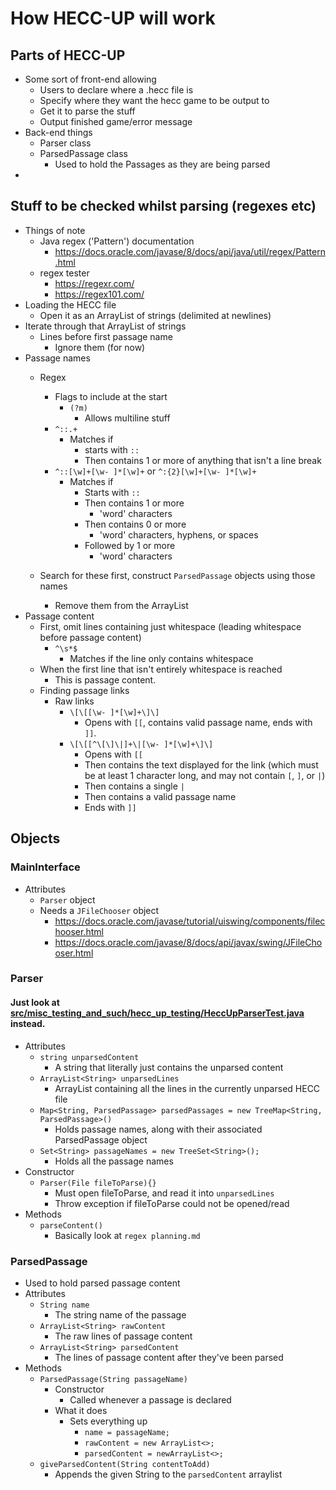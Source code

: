 # How HECC-UP will work

## Parts of HECC-UP

* Some sort of front-end allowing
    * Users to declare where a .hecc file is
    * Specify where they want the hecc game to be output to
    * Get it to parse the stuff
    * Output finished game/error message
* Back-end things
    * Parser class
    * ParsedPassage class
        * Used to hold the Passages as they are being parsed
* 

## Stuff to be checked whilst parsing (regexes etc)

* Things of note
    * Java regex ('Pattern') documentation
        * https://docs.oracle.com/javase/8/docs/api/java/util/regex/Pattern.html
    * regex tester
        * https://regexr.com/
        * https://regex101.com/
* Loading the HECC file
    * Open it as an ArrayList of strings (delimited at newlines)
* Iterate through that ArrayList of strings
    * Lines before first passage name
        * Ignore them (for now)
* Passage names
    * Regex
        * Flags to include at the start
            * `(?m)`
                * Allows multiline stuff
        * `^::.+`
            * Matches if
                * starts with `::`
                * Then contains 1 or more of anything that isn't a line break
        * `^::[\w]+[\w- ]*[\w]+` or `^:{2}[\w]+[\w- ]*[\w]+`
            * Matches if
                * Starts with `::`
                * Then contains 1 or more
                    * 'word' characters
                * Then contains 0 or more
                    * 'word' characters, hyphens, or spaces
                * Followed by 1 or more
                    * 'word' characters
        
    * Search for these first, construct `ParsedPassage` objects using those names
        * Remove them from the ArrayList
* Passage content
    * First, omit lines containing just whitespace (leading whitespace before passage content)
        * `^\s*$`
            * Matches if the line only contains whitespace
    * When the first line that isn't entirely whitespace is reached
        * This is passage content.
    * Finding passage links
        * Raw links
            * `\[\[[\w- ]*[\w]+\]\]`
                * Opens with `[[`, contains valid passage name, ends with `]]`.
            * `\[\[[^\[\]\|]+\|[\w- ]*[\w]+\]\]`
                * Opens with `[[`
                * Then contains the text displayed for the link (which must be at least 1 character long, and may not contain `[`, `]`, or `|`)
                * Then contains a single `|`
                * Then contains a valid passage name
                * Ends with `]]`
        
## Objects

### MainInterface

* Attributes
    * `Parser` object
    * Needs a `JFileChooser` object
        * https://docs.oracle.com/javase/tutorial/uiswing/components/filechooser.html
        * https://docs.oracle.com/javase/8/docs/api/javax/swing/JFileChooser.html

### Parser

#### Just look at [src/misc_testing_and_such/hecc_up_testing/HeccUpParserTest.java](https://cseegit.essex.ac.uk/ce301_2020/ce301_lowe_richard_m/-/blob/all_the_summer_prep_work_archived/src/misc_testing_and_such/hecc_up_testing/HeccUpParserTest.java) instead.

* Attributes
    * `string unparsedContent`
        * A string that literally just contains the unparsed content
    * `ArrayList<String> unparsedLines`
        * ArrayList containing all the lines in the currently unparsed HECC file
    * `Map<String, ParsedPassage> parsedPassages = new TreeMap<String, ParsedPassage>()`
        * Holds passage names, along with their associated ParsedPassage object
    * `Set<String> passageNames = new TreeSet<String>();`
        * Holds all the passage names
* Constructor
    * `Parser(File fileToParse){}`
        * Must open fileToParse, and read it into `unparsedLines`
        * Throw exception if fileToParse could not be opened/read
* Methods
    * `parseContent()`
        * Basically look at `regex planning.md`



    

### ParsedPassage

* Used to hold parsed passage content
* Attributes
    * `String name`
        * The string name of the passage
    * `ArrayList<String> rawContent`
        * The raw lines of passage content
    * `ArrayList<String> parsedContent`
        * The lines of passage content after they've been parsed
* Methods
    * `ParsedPassage(String passageName)`
        * Constructor
            * Called whenever a passage is declared
        * What it does
            * Sets everything up
                * `name = passageName;`
                * `rawContent = new ArrayList<>;`
                * `parsedContent = newArrayList<>;`
    * `giveParsedContent(String contentToAdd)`
        * Appends the given String to the `parsedContent` arraylist